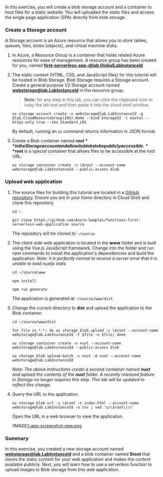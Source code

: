 

In this exercise, you will create a blob storage account and a container to host files for a static website. You will uploaded the static files and access the single page application (SPA) directly from blob storage.

### Create a Storage account

A Storage account is an Azure resource that allows you to store tables, queues, files, blobs (objects), and virtual machine disks.

1. In Azure, a Resource Group is a container that holds related Azure resources for ease of management. A resource group has been created for you, named **first-serverless-app-@lab.GlobalLabInstanceId**.

1. The static content (HTML, CSS, and JavaScript files) for this tutorial will be hosted in Blob Storage. Blob Storage requires a Storage account. Create a general purpose V2 Storage account named **webstorage@lab.LabInstanceId** in the resource group. 
    
    > **Note:** for any step in this lab, you can click the clipboard icon to copy the lab text and then paste it into the cloud shell window.

    ```
    az storage account create -n webstorage@lab.LabInstanceId -g @lab.CloudResourceGroup(265).Name --kind StorageV2 -l eastus --https-only true --sku Standard_LRS
    ```

    By default, running an `az` command returns information in JSON format.

1. Create a Blob container named **$root** in the Storage account and allow its blobs to be publicly accessible. **$root** is a special container that allows files to be accessible at the root URL.

    ```
    az storage container create -n \$root --account-name webstorage@lab.LabInstanceId --public-access blob
    ```

### Upload web application

1. The source files for building this tutorial are located in a [GitHub repository](https://github.com/Azure-Samples/functions-first-serverless-web-application). Ensure you are in your home directory in Cloud Shell and clone this repository.

    ```
    cd ~
    ```
    ```
    git clone https://github.com/Azure-Samples/functions-first-serverless-web-application source
    ```

    The repository will be cloned to `~/source`.

1. The client-side web application is located in the **www** folder and is built using the Vue.js JavaScript framework. Change into the folder and run npm commands to install the application's dependencies and build the application. *Note: it is perfectly normal to receive a server error that it is unable to load nuxtjs stats.*

    ```
    cd ~/source/www
    ```
    ```
    npm install
    ```
    ```
    npm run generate
    ```

    The application is generated at `~/source/www/dist`.

1. Change the current directory to **dist** and upload the application to the Blob container.

    ```
    cd ~/source/www/dist
    ```
    ```
    for file in *.*; do az storage blob upload -c \$root --account-name webstorage@lab.LabInstanceId -f $file -n $file; done
    ```
    ```
    az storage container create -n nuxt --account-name webstorage@lab.LabInstanceId --public-access blob
    ```
    ```
    az storage blob upload-batch -s nuxt -d nuxt --account-name webstorage@lab.LabInstanceId
    ```

    *Note: The above instructions create a second container named **nuxt** and upload the contents of the **nuxt** folder. A recently released feature in Storage no longer requires this step. This lab will be updated to reflect this change.*

1. Query the URL to the application.

    ```
    az storage blob url -c \$root -n index.html --account-name webstorage@lab.LabInstanceId -o tsv | sed 's/\$root\///'
    ```

    Open the URL in a web browser to view the application.

    !IMAGE[1-app-screenshot-new.png](1-app-screenshot-new.png)

### Summary

In this exercise, you created a new storage account named **webstorage@lab.LabInstanceId** and a blob container named **$root** that stores the static content for your web application and makes the content available publicly. Next, you will learn how to use a serverless function to upload images to Blob storage from this web application.
